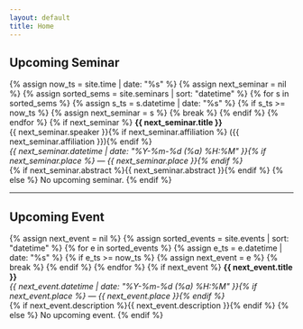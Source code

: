 ```yaml
---
layout: default
title: Home
---
```


## Upcoming Seminar
{% assign now_ts = site.time | date: "%s" %}
{% assign next_seminar = nil %}
{% assign sorted_sems = site.seminars | sort: "datetime" %}
{% for s in sorted_sems %}
  {% assign s_ts = s.datetime | date: "%s" %}
  {% if s_ts >= now_ts %}
    {% assign next_seminar = s %}
    {% break %}
  {% endif %}
{% endfor %}
{% if next_seminar %}
**{{ next_seminar.title }}**  
{{ next_seminar.speaker }}{% if next_seminar.affiliation %} ({{ next_seminar.affiliation }}){% endif %}  
*{{ next_seminar.datetime | date: "%Y-%m-%d (%a) %H:%M" }}{% if next_seminar.place %} — {{ next_seminar.place }}{% endif %}*  
{% if next_seminar.abstract %}{{ next_seminar.abstract }}{% endif %}
{% else %}
No upcoming seminar.
{% endif %}

---

## Upcoming Event
{% assign next_event = nil %}
{% assign sorted_events = site.events | sort: "datetime" %}
{% for e in sorted_events %}
  {% assign e_ts = e.datetime | date: "%s" %}
  {% if e_ts >= now_ts %}
    {% assign next_event = e %}
    {% break %}
  {% endif %}
{% endfor %}
{% if next_event %}
**{{ next_event.title }}**  
*{{ next_event.datetime | date: "%Y-%m-%d (%a) %H:%M" }}{% if next_event.place %} — {{ next_event.place }}{% endif %}*  
{% if next_event.description %}{{ next_event.description }}{% endif %}
{% else %}
No upcoming event.
{% endif %}